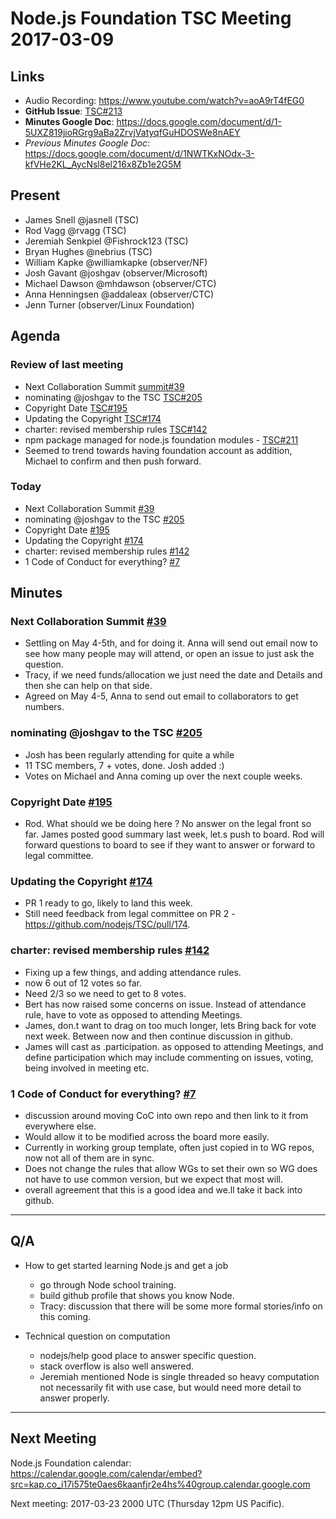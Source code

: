 # Node.js Foundation TSC Meeting 2017-03-09

## Links

* Audio Recording: https://www.youtube.com/watch?v=aoA9rT4fEG0
* **GitHub Issue**: [TSC#213](https://github.com/nodejs/TSC/issues/213)
* **Minutes Google Doc**: <https://docs.google.com/document/d/1-5UXZ819jioRGrg9aBa2ZrvjVatyqfGuHDOSWe8nAEY>
* _Previous Minutes Google Doc_: <https://docs.google.com/document/d/1NWTKxNOdx-3-kfVHe2KL_AycNsl8el216x8Zb1e2G5M>

## Present

* James Snell @jasnell (TSC)
* Rod Vagg @rvagg (TSC)
* Jeremiah Senkpiel @Fishrock123 (TSC)
* Bryan Hughes @nebrius (TSC)
* William Kapke @williamkapke (observer/NF)
* Josh Gavant @joshgav (observer/Microsoft)
* Michael Dawson @mhdawson (observer/CTC)
* Anna Henningsen @addaleax (observer/CTC)
* Jenn Turner (observer/Linux Foundation)

## Agenda

### Review of last meeting

* Next Collaboration Summit [summit#39](https://github.com/nodejs/summit/issues/39)
* nominating @joshgav to the TSC [TSC#205](https://github.com/nodejs/TSC/issues/205)
* Copyright Date [TSC#195](https://github.com/nodejs/TSC/issues/195)
* Updating the Copyright [TSC#174](https://github.com/nodejs/TSC/issues/174)
* charter: revised membership rules [TSC#142](https://github.com/nodejs/TSC/pull/142)
* npm package managed for node.js foundation modules - [TSC#211](https://github.com/nodejs/TSC/issues/211)
 * Seemed to trend towards having foundation account
    as addition, Michael to confirm and then push forward.

### Today

* Next Collaboration Summit [#39](https://github.com/nodejs/summit/issues/39)
* nominating @joshgav to the TSC [#205](https://github.com/nodejs/TSC/issues/205)
* Copyright Date [#195](https://github.com/nodejs/TSC/issues/195)
* Updating the Copyright [#174](https://github.com/nodejs/TSC/issues/174)
* charter: revised membership rules [#142](https://github.com/nodejs/TSC/pull/142)
* 1 Code of Conduct for everything? [#7](https://github.com/nodejs/community-committee/issues/7)

## Minutes

### Next Collaboration Summit [#39](https://github.com/nodejs/summit/issues/39)

  * Settling on May 4-5th, and for doing it.  Anna will send out
    email now to see how many people may will attend, or open an
    issue to just ask the question.
  * Tracy, if we need funds/allocation we just need the date and
    Details and then she can help on that side.
  * Agreed on May 4-5, Anna to send out email to collaborators to get
    numbers.

### nominating @joshgav to the TSC [#205](https://github.com/nodejs/TSC/issues/205)
  * Josh has been regularly attending for quite a while
  * 11 TSC members, 7 + votes, done.  Josh added :)
  * Votes on Michael and Anna coming up over the next couple weeks.

### Copyright Date [#195](https://github.com/nodejs/TSC/issues/195)
  * Rod.  What should we be doing here ?   No answer on the legal
    front so far.  James posted good summary last week, let.s push
    to board.  Rod will forward questions to board to see if they
    want to answer or forward to legal committee.

### Updating the Copyright [#174](https://github.com/nodejs/TSC/issues/174)

  * PR 1 ready to go, likely to land this week.
  * Still need feedback from legal committee on PR 2 -
    https://github.com/nodejs/TSC/pull/174.

### charter: revised membership rules [#142](https://github.com/nodejs/TSC/pull/142)

  * Fixing up a few  things, and adding attendance rules.
  * now 6 out of 12 votes so far.
  * Need 2/3 so we need to get to 8 votes.
  * Bert has now raised some concerns on issue.  Instead of
    attendance rule, have to vote as opposed to attending
    Meetings.
  * James, don.t want to drag on too much longer, lets
    Bring back for vote next week. Between now and then
    continue discussion in github.
  * James will cast as .participation. as opposed to attending
    Meetings, and define participation which may include commenting
    on issues, voting, being involved in meeting etc.

### 1 Code of Conduct for everything? [#7](https://github.com/nodejs/community-committee/issues/7)

  * discussion around moving CoC into own repo and then
    link to it from everywhere else.
  * Would allow it to be modified across the board more
    easily.
  * Currently in working group template, often just copied
    in to WG repos, now not all of them are in sync.
  * Does not change the rules that allow WGs to set their
    own so WG does not have to use common version, but we expect
    that most will.
  * overall agreement that this is a good idea and we.ll take it
    back into github.


---

## Q/A

* How to get started learning Node.js and get a job
  * go through Node school training.
  * build github profile that shows you know Node.
  * Tracy: discussion that there will be some more formal
    stories/info on this coming.

* Technical question on computation
  * nodejs/help good place to answer specific question.
  * stack overflow is also well answered.
  * Jeremiah mentioned Node is single threaded so heavy computation
    not necessarily fit with use case, but would need more detail
    to answer properly.

---
## Next Meeting

Node.js Foundation calendar: <https://calendar.google.com/calendar/embed?src=kap.co_i17i575te0aes6kaanfjr2e4hs%40group.calendar.google.com>

Next meeting: 2017-03-23 2000 UTC (Thursday 12pm US Pacific).
